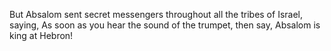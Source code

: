 But Absalom sent secret messengers throughout all the tribes of Israel, saying, As soon as you hear the sound of the trumpet, then say, Absalom is king at Hebron!
